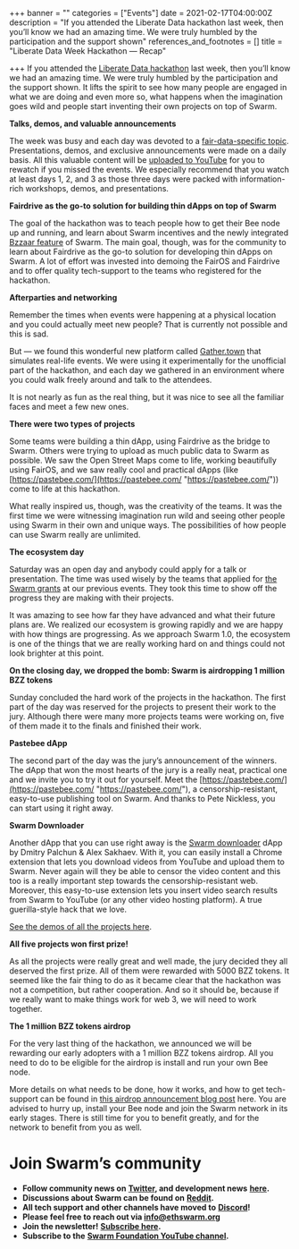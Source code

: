 +++
banner = ""
categories = ["Events"]
date = 2021-02-17T04:00:00Z
description = "If you attended the Liberate Data hackathon last week, then you’ll know we had an amazing time. We were truly humbled by the participation and the support shown"
references_and_footnotes = []
title = "Liberate Data Week Hackathon — Recap"

+++
If you attended the [Liberate Data hackathon](https://medium.com/ethereum-swarm/liberate-data-hackathon-guidelines-rules-and-programme-554c65a05cdb) last week, then you’ll know we had an amazing time. We were truly humbled by the participation and the support shown. It lifts the spirit to see how many people are engaged in what we are doing and even more so, what happens when the imagination goes wild and people start inventing their own projects on top of Swarm.

**Talks, demos, and valuable announcements**

The week was busy and each day was devoted to a [fair-data-specific topic](https://hackmd.io/xxvHfNKpT5SkirEywluacA?view#Agenda-for-the-week). Presentations, demos, and exclusive announcements were made on a daily basis. All this valuable content will be [uploaded to YouTube](https://www.youtube.com/watch?v=tHnASN9bUQI&list=PL6fQnFAjtuY-VdZ_5TNemX2gYc7eMfqhu) for you to rewatch if you missed the events. We especially recommend that you watch at least days 1, 2, and 3 as those three days were packed with information-rich workshops, demos, and presentations.

**Fairdrive as the go-to solution for building thin dApps on top of Swarm**

The goal of the hackathon was to teach people how to get their Bee node up and running, and learn about Swarm incentives and the newly integrated [Bzzaar feature](https://medium.com/ethereum-swarm/important-update-swarms-bzzaar-is-about-to-open-update-your-nodes-asap-84dadddbe80e) of Swarm. The main goal, though, was for the community to learn about Fairdrive as the go-to solution for developing thin dApps on Swarm. A lot of effort was invested into demoing the FairOS and Fairdrive and to offer quality tech-support to the teams who registered for the hackathon.

**Afterparties and networking**

Remember the times when events were happening at a physical location and you could actually meet new people? That is currently not possible and this is sad.

But — we found this wonderful new platform called [Gather.town](https://gather.town/) that simulates real-life events. We were using it experimentally for the unofficial part of the hackathon, and each day we gathered in an environment where you could walk freely around and talk to the attendees.

It is not nearly as fun as the real thing, but it was nice to see all the familiar faces and meet a few new ones.

**There were two types of projects**

Some teams were building a thin dApp, using Fairdrive as the bridge to Swarm. Others were trying to upload as much public data to Swarm as possible. We saw the Open Street Maps come to life, working beautifully using FairOS, and we saw really cool and practical dApps (like [https://pastebee.com/](https://pastebee.com/ "https://pastebee.com/")) come to life at this hackathon.

What really inspired us, though, was the creativity of the teams. It was the first time we were witnessing imagination run wild and seeing other people using Swarm in their own and unique ways. The possibilities of how people can use Swarm really are unlimited.

**The ecosystem day**

Saturday was an open day and anybody could apply for a talk or presentation. The time was used wisely by the teams that applied for [the Swarm grants](https://medium.com/ethereum-swarm/come-together-swarm-beta-wave-grant-recipients-3a8510591ed6) at our previous events. They took this time to show off the progress they are making with their projects.

It was amazing to see how far they have advanced and what their future plans are. We realized our ecosystem is growing rapidly and we are happy with how things are progressing. As we approach Swarm 1.0, the ecosystem is one of the things that we are really working hard on and things could not look brighter at this point.

**On the closing day, we dropped the bomb: Swarm is airdropping 1 million BZZ tokens**

Sunday concluded the hard work of the projects in the hackathon. The first part of the day was reserved for the projects to present their work to the jury. Although there were many more projects teams were working on, five of them made it to the finals and finished their work.

**Pastebee dApp**

The second part of the day was the jury’s announcement of the winners. The dApp that won the most hearts of the jury is a really neat, practical one and we invite you to try it out for yourself. Meet the [https://pastebee.com/](https://pastebee.com/ "https://pastebee.com/"), a censorship-resistant, easy-to-use publishing tool on Swarm. And thanks to Pete Nickless, you can start using it right away.

**Swarm Downloader**

Another dApp that you can use right away is the [Swarm downloader](https://dapplets.org/) dApp by Dmitry Palchun & Alex Sakhaev. With it, you can easily install a Chrome extension that lets you download videos from YouTube and upload them to Swarm. Never again will they be able to censor the video content and this too is a really important step towards the censorship-resistant web. Moreover, this easy-to-use extension lets you insert video search results from Swarm to YouTube (or any other video hosting platform). A true guerilla-style hack that we love.

[See the demos of all the projects here](https://www.youtube.com/watch?v=RS7qK5Kl1a8&list=PL6fQnFAjtuY-VdZ_5TNemX2gYc7eMfqhu&index=3).

**All five projects won first prize!**

As all the projects were really great and well made, the jury decided they all deserved the first prize. All of them were rewarded with 5000 BZZ tokens. It seemed like the fair thing to do as it became clear that the hackathon was not a competition, but rather cooperation. And so it should be, because if we really want to make things work for web 3, we will need to work together.

**The 1 million BZZ tokens airdrop**

For the very last thing of the hackathon, we announced we will be rewarding our early adopters with a 1 million BZZ tokens airdrop. All you need to do to be eligible for the airdrop is install and run your own Bee node.

More details on what needs to be done, how it works, and how to get tech-support can be found in [this airdrop announcement blog post](https://medium.com/ethereum-swarm/swarm-is-airdropping-1-000-000-bzz-bd3b706918d3) here. You are advised to hurry up, install your Bee node and join the Swarm network in its early stages. There is still time for you to benefit greatly, and for the network to benefit from you as well.

# Join Swarm’s community

* **Follow community news on** [**Twitter**](https://twitter.com/ethswarmhive)**, and development news** [**here**](https://twitter.com/ethswarm)**.**
* **Discussions about Swarm can be found on** [**Reddit**](https://www.reddit.com/r/ethswarm/)**.**
* **All tech support and other channels have moved to** [**Discord**](https://discord.gg/wdghaQsGq5)**!**
* **Please feel free to reach out via info@ethswarm.org**
* **Join the newsletter!** [**Subscribe here**](https://www.ethswarm.org/newsletter.html)**.**
* **Subscribe to the** [**Swarm Foundation YouTube channel**](https://www.youtube.com/channel/UCu6ywn9MTqdREuE6xuRkskA/videos)**.**